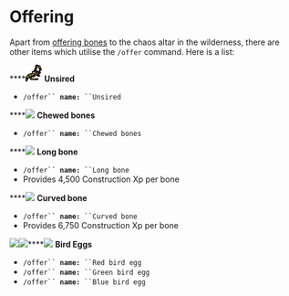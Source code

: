 # Offering

Apart from [offering bones](../skills/prayer/) to the chaos altar in the wilderness, there are other items which utilise the `/offer` command. Here is a list:&#x20;

****![](../.gitbook/assets/Unsired.png) **Unsired**

* `/offer`` `**`name:`**` ``Unsired`

****![](../.gitbook/assets/Chewed\_bones.png) **Chewed bones**

* `/offer`` `**`name:`**` ``Chewed bones`

****![](../.gitbook/assets/Long\_bone.png) **Long bone**

* `/offer`` `**`name:`**` ``Long bone`
* Provides 4,500 Construction Xp per bone

****![](../.gitbook/assets/Curved\_bone.png) **Curved bone**

* `/offer`` `**`name:`**` ``Curved bone`
* Provides 6,750 Construction Xp per bone

****![](../.gitbook/assets/Bird's\_egg\_\(red\).png)****![](../.gitbook/assets/Bird's\_egg\_\(green\).png)****![](../.gitbook/assets/Bird's\_egg\_\(blue\).png) **Bird Eggs**

* `/offer`` `**`name:`**` ``Red bird egg`
* `/offer`` `**`name:`**` ``Green bird egg`
* `/offer`` `**`name:`**` ``Blue bird egg`
